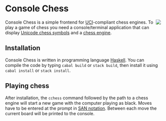 Console Chess
=============

<img src="http://rtts.eu/media/chessboard.gif" align="right">

Console Chess is a simple frontend for [UCI](http://www.shredderchess.com/chess-info/features/uci-universal-chess-interface.html)-compliant chess engines. To play a game of chess you need a console/terminal application that can display [Unicode chess symbols](https://en.wikipedia.org/wiki/Chess_symbols_in_Unicode) and a [chess engine](http://computer-chess.org/doku.php?id=computer_chess:wiki:lists:chess_engine_list).

Installation
------------

Console Chess is written in programming language [Haskell](https://www.haskell.org/). You can compile the code by typing `cabal build` or `stack build`, then install it using `cabal install` or `stack install`.

Playing chess
-------------

After installation, the `cchess` command followed by the path to a chess engine will start a new game with the computer playing as black. Moves have to be entered at the prompt in [SAN notation](https://en.wikipedia.org/wiki/Algebraic_notation_(chess)). Between each move the current board will be printed to the console.
